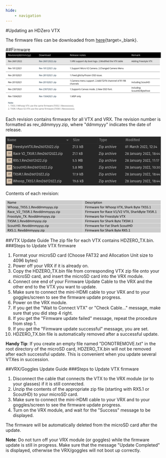 ```yaml
---
hide:
    - navigation
---
```


#Updating an HDZero VTX

The firmware files can be downloaded from [here](https://www.hd-zero.com/document){target=_blank}.

##Firmware
![firmware_files](assets/hdzero_firmware_files.png)

Each revision contains firmware for all VTX and VRX. The revision number is formatted as 
rev_ddmmyyy.zip, where "ddmmyyy" indicates the date of release. 

![zip_files](assets/zip_files.png)

Contents of each revision:

![revisions](assets/revisions.png)

##VTX Update Guide
The zip file for each VTX contains HDZERO_TX.bin. 
###Steps to Update VTX firmware
1. Format your microSD card (Choose FAT32 and Allocation Unit size to 
4096 bytes)
2. Power off your VRX if it is already on. 
3. Copy the HDZERO_TX.bin file from corresponding VTX zip file onto your microSD card, and 
insert the microSD card into the VRX module.
4. Connect one end of your Firmware Update Cable to the VRX and the other end to the VTX you want to update.
5. Make sure to connect the mini-HDMI cable to your VRX and to your goggles/screen to see the firmware update progress.
6. Power on the VRX module.
7. If you get the "Wait to Connect VTX" or "Check Cable..." message, make sure that you did  step 4 right.
8. If you get the "Firmware update failed" message, repeat the procedure from step 1. 
9. If you get the "Firmware update successful" message, you are set.
10. HDZERO_TX.bin file is automatically removed after a successful update.

**Handy Tip**: If you create an empty file named "DONOTREMOVE.txt" in the root directory of the microSD card, HDZERO_TX.bin will not be removed after each successful update. This is convenient when you update several VTXes in succession.

##VRX/Goggles Update Guide
###Steps to Update VTX firmware

1.  Disconnect the cable that connects the VTX to the VRX module (or to your glasses) if it is still connected.
2.  Unzip the contents of the appropriate zip file (starting with RX5.1 or ScoutHD) to your microSD card.
3.  Make sure to connect the mini-HDMI cable to your VRX and to your goggles/screen to see the firmware update progress.
4.  Turn on the VRX module, and wait for the "Success" message to be displayed.

The firmware will be automatically deleted from the microSD card after the update.

**Note**: Do not turn off your VRX module (or goggles) while the firmware update is still in progress. Make sure that the message "Update Completed" is displayed, otherwise the VRX/goggles will not boot up correctly.